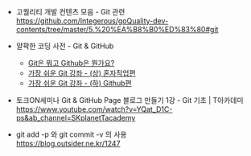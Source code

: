 - 고퀄리티 개발 컨텐츠 모음 - Git 관련   
https://github.com/Integerous/goQuality-dev-contents/tree/master/5.%20%EA%B8%B0%ED%83%80#git   

- 얄팍한 코딩 사전 - Git & GitHub   
  - [Git은 뭐고 Github은 뭔가요?](https://www.youtube.com/watch?v=Bd35Ze7-dIw&list=PLpO7kx5DnyIFyT_q9gVtg4CzYU0EYcI5C&ab_channel=%EC%96%84%ED%8C%8D%ED%95%9C%EC%BD%94%EB%94%A9%EC%82%AC%EC%A0%84)   
  - [가장 쉬운 Git 강좌 - (상) 혼자작업편](https://www.youtube.com/watch?v=FXDjmsiv8fI&ab_channel=%EC%96%84%ED%8C%8D%ED%95%9C%EC%BD%94%EB%94%A9%EC%82%AC%EC%A0%84)   
  - [가장 쉬운 Git 강좌 - (하) Github편](https://www.youtube.com/watch?v=GaKjTjwcKQo&ab_channel=%EC%96%84%ED%8C%8D%ED%95%9C%EC%BD%94%EB%94%A9%EC%82%AC%EC%A0%84)   

- 토크ON세미나 Git & GitHub Page 블로그 만들기 1강 - Git 기초 | T아카데미   
https://www.youtube.com/watch?v=YQat_D1C-ps&ab_channel=SKplanetTacademy

- git add -p 와 git commit -v 의 사용   
https://blog.outsider.ne.kr/1247
